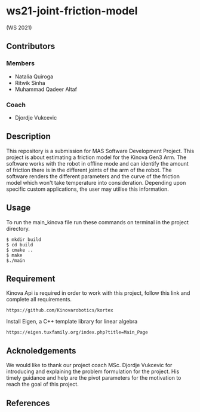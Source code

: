 # ws21-joint-friction-model
(WS 2021)
## Contributors
### Members
* Natalia Quiroga
* Ritwik Sinha
* Muhammad Qadeer Altaf

### Coach
* Djordje Vukcevic

## Description
This repository is a submission for MAS Software Development Project. This project is about estimating a friction model for the
Kinova Gen3 Arm.
The software works with the robot in offline mode and can identify the amount of friction there is in the different joints of the arm of the robot.
The software renders the different parameters and the curve of the friction model which won't take temperature into consideration.
Depending upon specific custom applications, the user may utilise this information.

## Usage
To run the main_kinova file run these commands on terminal in the project directory.

```
$ mkdir build
$ cd build
$ cmake ..
$ make
$./main

```
## Requirement 
Kinova Api is required in order to work with this project, follow this link and complete all requirements.

```
https://github.com/Kinovarobotics/kortex
```
Install Eigen, a C++ template library for linear algebra
```
https://eigen.tuxfamily.org/index.php?title=Main_Page
```
## Acknoledgements

We would like to thank our project coach MSc. Djordje Vukcevic for introducing and explaining the problem formulation for the project.
His timely guidance and help are the pivot parameters for the motivation to reach the goal of this project.

## References



